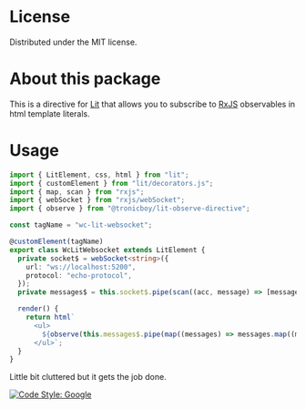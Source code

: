 # License

Distributed under the MIT license.

# About this package

This is a directive for [Lit](https://lit.dev/) that allows you to subscribe to [RxJS](https://rxjs.dev/) observables in html template literals.

# Usage

```typescript
import { LitElement, css, html } from "lit";
import { customElement } from "lit/decorators.js";
import { map, scan } from "rxjs";
import { webSocket } from "rxjs/webSocket";
import { observe } from "@tronicboy/lit-observe-directive";

const tagName = "wc-lit-websocket";

@customElement(tagName)
export class WcLitWebsocket extends LitElement {
  private socket$ = webSocket<string>({
    url: "ws://localhost:5200",
    protocol: "echo-protocol",
  });
  private messages$ = this.socket$.pipe(scan((acc, message) => [message, ...acc], [] as string[]));

  render() {
    return html`
      <ul>
        ${observe(this.messages$.pipe(map((messages) => messages.map((message) => html`<li>${message}</li>`))))}
      </ul>`;
  }
}
```

Little bit cluttered but it gets the job done.

[![Code Style: Google](https://img.shields.io/badge/code%20style-google-blueviolet.svg)](https://github.com/google/gts)
